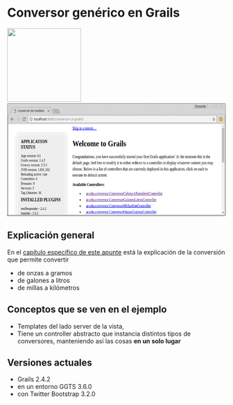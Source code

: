 # Conversor genérico en Grails

<div>
<img src="https://cloud.githubusercontent.com/assets/4549002/18518303/d6a3472a-7a75-11e6-94bf-59f101dedb20.png" height="170px" width="170px"/>
<img src="video/demo.gif" height="260px" width="550px"/>
</div>

## Explicación general
En el [capítulo específico de este apunte](https://docs.google.com/document/d/1g9Q7TxWU5hJu6_V8r63eSCek1EC1PCTL-f310XzDANE/edit#heading=h.5slbq2o2ct46) 
está la explicación de la conversión que permite convertir

* de onzas a gramos
* de galones a litros
* de millas a kilómetros

## Conceptos que se ven en el ejemplo

* Templates del lado server de la vista, 
* Tiene un controller abstracto que instancia distintos tipos de conversores, manteniendo así las cosas __en un solo lugar__

## Versiones actuales

* Grails 2.4.2
* en un entorno GGTS 3.6.0
* con Twitter Bootstrap 3.2.0


